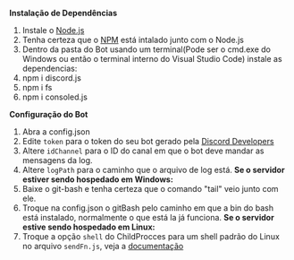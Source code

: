 **Instalação de Dependências**
1. Instale o [Node.js](https://nodejs.org)
2. Tenha certeza que o [NPM](https://docs.npmjs.com/downloading-and-installing-node-js-and-npm) está intalado junto com o Node.js
3. Dentro da pasta do Bot usando um terminal(Pode ser o cmd.exe do Windows ou então o terminal interno do Visual Studio Code) instale as dependencias:
4. npm i discord.js
5. npm i fs
6. npm i consoled.js

**Configuração do Bot**
1. Abra a config.json
2. Edite ``token`` para o token do seu bot gerado pela [Discord Developers](https://discord.com/developers/applications)
3. Altere ``idChannel`` para o ID do canal em que o bot deve mandar as mensagens da log.
4. Altere ``logPath`` para o caminho que o arquivo de log está.
**Se o servidor estiver sendo hospedado em Windows:**
5. Baixe o git-bash e tenha certeza que o comando "tail" veio junto com ele.
6. Troque na config.json o gitBash pelo caminho em que a bin do bash está instalado, normalmente o que está la já funciona.
**Se o servidor estive sendo hospedado em Linux:**
5. Troque a opção ``shell`` do ChildProcces para um shell padrão do Linux no arquivo ``sendFn.js``, veja a [documentação](https://nodejs.org/api/child_process.html#child_processspawncommand-args-options)
   
